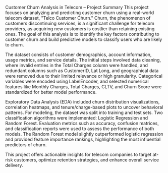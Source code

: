 Customer Churn Analysis in Telecom – Project Summary
This project focuses on analyzing and predicting customer churn using a real-world telecom dataset, "Telco Customer Churn." Churn, the phenomenon of customers discontinuing services, is a significant challenge for telecom providers, as acquiring new customers is costlier than retaining existing ones. The goal of this analysis is to identify the key factors contributing to customer churn and build predictive models to classify users who are likely to churn.

The dataset consists of customer demographics, account information, usage metrics, and service details. The initial steps involved data cleaning, where invalid entries in the Total Charges column were handled, and redundant columns such as CustomerID, Lat Long, and geographical data were removed due to their limited relevance or high granularity. Categorical variables were encoded using LabelEncoder, and selected numerical features like Monthly Charges, Total Charges, CLTV, and Churn Score were standardized for better model performance.

Exploratory Data Analysis (EDA) included churn distribution visualizations, correlation heatmaps, and tenure/charge-based plots to uncover behavioral patterns. For modeling, the dataset was split into training and test sets. Two classification algorithms were implemented: Logistic Regression and Random Forest. Evaluation metrics such as accuracy, confusion matrices, and classification reports were used to assess the performance of both models. The Random Forest model slightly outperformed logistic regression and provided feature importance rankings, highlighting the most influential predictors of churn.

This project offers actionable insights for telecom companies to target at-risk customers, optimize retention strategies, and enhance overall service delivery.
